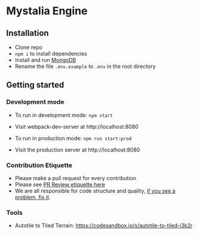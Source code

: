 # Mystalia Engine

## Installation

- Clone repo
- `npm i` to install dependencies
- Install and run [MongoDB](https://docs.mongodb.com/manual/administration/install-community/)
- Rename the file `.env.example` to `.env` in the root directory

## Getting started

### Development mode

- To run in development mode: `npm start`
- Visit webpack-dev-server at http://localhost:8080

- To run in production mode: `npm run start:prod`
- Visit the production server at http://localhost:8080

### Contribution Etiquette

- Please make a pull request for every contribution
- Please see [PR Review etiquette here](https://github.com/thoughtbot/guides/tree/master/code-review)
- We are all responsible for code structure and quality, [if you see a problem, fix it](https://deviq.com/boy-scout-rule/).

### Tools

- Autotile to Tiled Terrain: https://codesandbox.io/s/autotile-to-tiled-i3k2r
